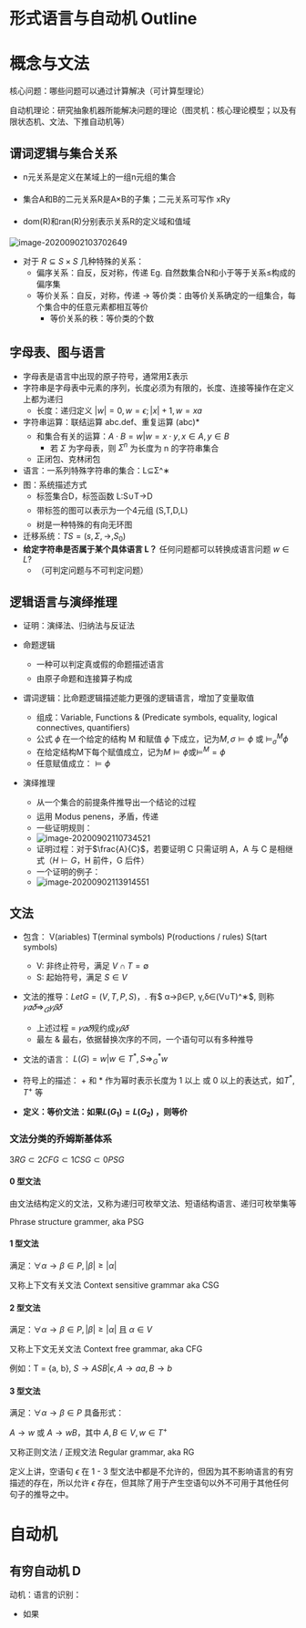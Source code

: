 # 形式语言与自动机 Outline

# 概念与文法

核心问题：哪些问题可以通过计算解决（可计算型理论）

自动机理论：研究抽象机器所能解决问题的理论（图灵机：核心理论模型；以及有限状态机、文法、下推自动机等）

## 谓词逻辑与集合关系

- n元关系是定义在某域上的一组n元组的集合

- 集合A和B的二元关系R是A×B的子集；二元关系可写作 xRy

- dom(R)和ran(R)分别表示关系R的定义域和值域

![image-20200902103702649](https://billc.oss-cn-shanghai.aliyuncs.com/img/2020-09-02-azYbAL.png)

- 对于 $R \subseteq S\times S$ 几种特殊的关系：
  - 偏序关系：自反，反对称，传递 Eg. 自然数集合N和小于等于关系≤构成的偏序集
  - 等价关系：自反，对称，传递 -> 等价类：由等价关系确定的一组集合，每个集合中的任意元素都相互等价
    - 等价关系的秩：等价类的个数



## 字母表、图与语言

- 字母表是语言中出现的原子符号，通常用Σ表示
- 字符串是字母表中元素的序列，长度必须为有限的，长度、连接等操作在定义上都为递归
  - 长度：递归定义 $|w| = 0, w = \epsilon; |x| + 1, w = xa$
- 字符串运算：联结运算 abc.def、重复运算 (abc)*
  - 和集合有关的运算：$A \cdot B = {w | w = x \cdot y, x\in A, y \in B}$
    - 若 $\Sigma$ 为字母表，则 $\Sigma^n$  为长度为 n 的字符串集合
  - 正闭包、克林闭包
- 语言：一系列特殊字符串的集合：L⊆Σ^∗
- 图：系统描述方式
  - 标签集合D，标签函数 L:S∪T→D
  - 带标签的图可以表示为一个4元组 (S,T,D,L)
  - 树是一种特殊的有向无环图
- 迁移系统：$TS = (s, \Sigma,\rightarrow,S_0)$
- **给定字符串是否属于某个具体语言 L？** 任何问题都可以转换成语言问题 $w \in L?$
  - （可判定问题与不可判定问题）



## 逻辑语言与演绎推理

- 证明：演绎法、归纳法与反证法

- 命题逻辑
  - 一种可以判定真或假的命题描述语言
  - 由原子命题和连接算子构成
- 谓词逻辑：比命题逻辑描述能力更强的逻辑语言，增加了变量取值
  - 组成：Variable, Functions & (Predicate symbols, equality, logical connectives, quantifiers)
  - 公式 $\phi$ 在一个给定的结构 M 和赋值 $\phi$ 下成立，记为$M, \sigma \vDash \phi$ 或 $\vDash^M_\sigma\phi$
  - 在给定结构M下每个赋值成立，记为$M\vDash\phi$或$\vDash^M = \phi$
  - 任意赋值成立：$\vDash\phi$
- 演绎推理
  - 从一个集合的前提条件推导出一个结论的过程
  - 运用 Modus penens，矛盾，传递
  - 一些证明规则：
  - ![image-20200902110734521](https://billc.oss-cn-shanghai.aliyuncs.com/img/2020-09-02-LMMXmR.png)
  - 证明过程：对于$\frac{A}{C}$，若要证明 C 只需证明 A，A 与 C 是相继式（$H\vdash G$，H 前件，G 后件）
  - 一个证明的例子：
  - ![image-20200902113914551](https://billc.oss-cn-shanghai.aliyuncs.com/img/2020-09-02-u6KShf.png)



## 文法

- 包含： V(ariables) T(erminal symbols) P(roductions / rules) S(tart symbols)
  - V: 非终止符号，满足 $V \cap T = \emptyset$
  - S: 起始符号，满足 $S \in V$

- 文法的推导：$Let G=(V,T,P,S)$$，$. 有$ α→β∈P, γ,δ∈(V∪T)^∗$, 则称 $𝛾𝛼𝛿⇒_𝐺 𝛾𝛽𝛿$
  - 上述过程 = $𝛾𝛼𝛿$规约成$𝛾𝛽𝛿$
  - 最左 & 最右，依据替换次序的不同，一个语句可以有多种推导
- 文法的语言： $L(G) = {w | w\in T^*, S \Rightarrow^*_G w}$
- 符号上的描述： + 和 * 作为幂时表示长度为 1 以上 或 0 以上的表达式，如$T^*, T^+$ 等
- **定义：等价文法：如果$L(G_1) = L(G_2)$ ，则等价**

### 文法分类的乔姆斯基体系

$3 RG  \subset 2 CFG \subset 1 CSG\subset 0 PSG$

#### 0 型文法

由文法结构定义的文法，又称为递归可枚举文法、短语结构语言、递归可枚举集等

Phrase structure grammer, aka PSG

#### 1 型文法

满足：$\forall \alpha \rightarrow \beta \in P, |\beta| \ge |\alpha|$ 

又称上下文有关文法 Context sensitive grammar aka CSG

#### 2 型文法

满足：$\forall \alpha \rightarrow \beta \in P, |\beta| \ge |\alpha|$ 且 $\alpha \in V$ 

又称上下文无关文法 Context free grammar, aka CFG

例如：T = {a, b}, $S \rightarrow ASB | \epsilon, A \rightarrow aa, B \rightarrow b$  

#### 3 型文法

满足：$\forall \alpha \rightarrow \beta \in P$ 具备形式：

$A \rightarrow w$ 或 $A \rightarrow wB$，其中 $A,B\in V, w\in T^+$

又称正则文法 / 正规文法 Regular grammar, aka RG

定义上讲，空语句 $\epsilon$ 在 1 - 3 型文法中都是不允许的，但因为其不影响语言的有穷描述的存在，所以允许 $\epsilon$ 存在，但其除了用于产生空语句以外不可用于其他任何句子的推导之中。

# 自动机

## 有穷自动机 D

动机：语言的识别：

- 如果




